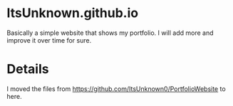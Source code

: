 # ItsUnknown.github.io

Basically a simple website that shows my portfolio. I will add more and improve it over time for sure.

# Details

I moved the files from https://github.com/ItsUnknown0/PortfolioWebsite to here.
